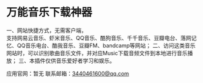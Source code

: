 # 万能音乐下载神器

一、网站快捷方式，无需客户端，    
支持网易云音乐、虾米音乐、QQ音乐、酷狗音乐、千千音乐、豆瓣电台、落网记忆、QQ音乐电台、酷我音乐、豆瓣FM、bandcamp等网站；
二、访问这类音乐网站时，可以识别歌曲音乐文件，并对应Music下载音频文件到本地进行音乐播放；
三、本插件仅供音乐爱好者学习和娱乐。

应用官网：暂无
联系邮箱：3440461600@qq.com